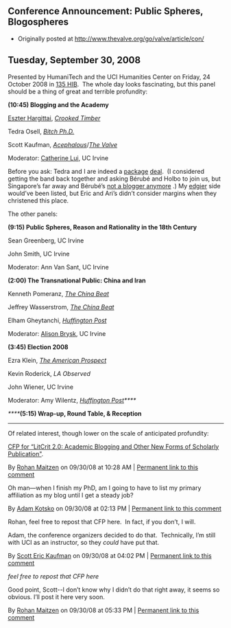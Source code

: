 ## Conference Announcement: Public Spheres, Blogospheres

 * Originally posted at http://www.thevalve.org/go/valve/article/con/

##  Tuesday, September 30, 2008 

Presented by HumaniTech and the UCI Humanities Center on Friday, 24 October 2008 in [135 HIB](http://maps.google.com/maps?f=q&amp;hl=en&amp;geocode=&amp;q=humanities+instructional+building,+irvine,+ca&amp;ie=UTF8&amp;ll=33.648554,-117.843795&amp;spn=0.001451,0.002843&amp;t=h&amp;z=19&amp;iwloc=A).  The whole day looks fascinating, but this panel should be a thing of great and terrible profundity:

**(10:45) Blogging and the Academy**

[Eszter Hargittai](http://esztersblog.com/), [_Crooked Timber_](http://crookedtimber.org/)

Tedra Osell, [_Bitch Ph.D._](http://bitchphd.blogspot.com/)

Scott Kaufman, [_Acephalous_](http://acephalous.typepad.com/)/[_The Valve_](http://thevalve.org/)

Moderator: [Catherine Lui](http://www.higher-yearning.org/blog.html), UC Irvine

Before you ask: Tedra and I are indeed a [package](http://acephalous.typepad.com/acephalous/2007/05/panel_podcast.html) [deal](http://acephalous.typepad.com/acephalous/2006/05/another_mla_pan.html).  (I considered getting the band back together and asking Bérubé and Holbo to join us, but Singapore’s far away 
and Bérubé’s [not a blogger anymore](http://www.michaelberube.com/)
.)  My [edgier](http://edgeofthewest.wordpress.com) side would’ve been listed, but Eric and Ari’s didn’t consider margins when they christened this place.

The other panels:

**(9:15) Public Spheres, Reason and Rationality in the 18th Century**

Sean Greenberg, UC Irvine

John Smith, UC Irvine

Moderator: Ann Van Sant, UC Irvine

**(2:00) The Transnational Public: China and Iran**

Kenneth Pomeranz, [_The China Beat_](http://thechinabeat.blogspot.com/)

Jeffrey Wasserstrom, [_The China Beat_](http://thechinabeat.blogspot.com/)

Elham Gheytanchi, [_Huffington Post_](http://huffingtonpost.com)

Moderator: [Alison Brysk](http://alisonbrysk.org), UC Irvine

**(3:45) Election 2008**

Ezra Klein, [_The American Prospect_](http://www.prospect.org/csnc/blogs/ezraklein)

Kevin Roderick, _LA Observed_

John Wiener, UC Irvine

Moderator: Amy Wilentz, _[Huffington Post](http://huffingtonpost.com)****_

_****_**(5:15) Wrap-up, Round Table, &amp; Reception**

---

Of related interest, though lower on the scale of anticipated profundity:

[CFP for “LitCrit 2.0: Academic Blogging and Other New Forms of Scholarly Publication"](http://maitzenreads.blogspot.com/2008/09/cfp.html).

By [Rohan Maitzen](http://openlettersmonthly.com/novelreadings) on 09/30/08 at 10:28 AM | [Permanent link to this comment](http://www.thevalve.org/go/valve/article/con/#22465)
[]()

Oh man—when I finish my PhD, am I going to have to list my primary affiliation as my blog until I get a steady job?

By [Adam Kotsko](http://adamkotsko.com/weblog) on 09/30/08 at 02:13 PM | [Permanent link to this comment](http://www.thevalve.org/go/valve/article/con/#22467)
[]()

Rohan, feel free to repost that CFP here.  In fact, if you don’t, I will.  

Adam, the conference organizers decided to do that.  Technically, I’m still with UCI as an instructor, so they _could_ have put that.

By [Scott Eric Kaufman](http://acephalous.typepad.com) on 09/30/08 at 04:02 PM | [Permanent link to this comment](http://www.thevalve.org/go/valve/article/con/#22468)
[]()

_feel free to repost that CFP here_

Good point, Scott--I don’t know why I didn’t do that right away, it seems so obvious. I’ll post it here very soon.

By [Rohan Maitzen](http://openlettersmonthly.com/novelreadings) on 09/30/08 at 05:33 PM | [Permanent link to this comment](http://www.thevalve.org/go/valve/article/con/#22470)

